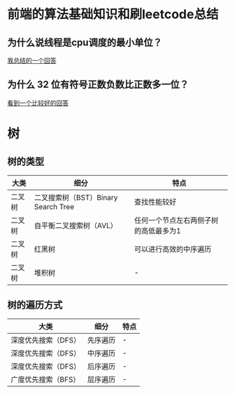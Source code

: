 # 前端的算法基础知识和刷leetcode总结

## 为什么说线程是cpu调度的最小单位？
[我总结的一个回答](https://www.zhihu.com/question/25532384/answer/1248852895)

## 为什么 32 位有符号正数负数比正数多一位？
[看到一个比较好的回答](https://www.pythonf.cn/read/97817)


# 树
## 树的类型
大类 | 细分 | 特点
---|---|---
二叉树 | 二叉搜索树（BST）Binary Search Tree| 查找性能较好
二叉树 | 自平衡二叉搜索树（AVL） | 任何一个节点左右两侧子树的高低最多为1
二叉树 | 红黑树 | 可以进行高效的中序遍历
二叉树 | 堆积树 | -


## 树的遍历方式
大类 | 细分 | 特点
---|---|---
深度优先搜索（DFS）| 先序遍历 | -
深度优先搜索（DFS）| 中序遍历 | -
深度优先搜索（DFS）| 后序遍历 | -
广度优先搜索（BFS）| 层序遍历 | -